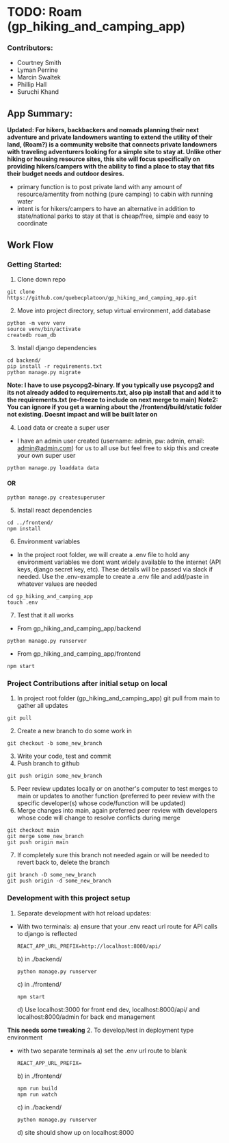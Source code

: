 # TODO: Roam (gp_hiking_and_camping_app)
### Contributors: 
- Courtney Smith
- Lyman Perrine
- Marcin Swaltek
- Phillip Hall
- Suruchi Khand

## App Summary:
**Updated: For hikers, backbackers and nomads planning their next adventure and private landowners wanting to extend the utility of their land, (Roam?) is a community website that connects private landowners with traveling adventurers looking for a simple site to stay at. Unlike other hiking or housing resource sites, this site will focus specifically on providing hikers/campers with the ability to find a place to stay that fits their budget needs and outdoor desires.**
- primary function is to post private land with any amount of resource/amentity from nothing (pure camping) to cabin with running water
- intent is for hikers/campers to have an alternative in addition to state/national parks to stay at that is cheap/free, simple and easy to coordinate

## Work Flow
### Getting Started:
1. Clone down repo
~~~
git clone https://github.com/quebecplatoon/gp_hiking_and_camping_app.git
~~~

2. Move into project directory, setup virtual environment, add database
~~~
python -m venv venv
source venv/bin/activate
createdb roam_db
~~~

3. Install django dependencies
~~~
cd backend/
pip install -r requirements.txt
python manage.py migrate
~~~
**Note: I have to use psycopg2-binary. If you typically use psycopg2 and its not already added to requirements.txt, also pip install that and add it to the requirements.txt (re-freeze to include on next merge to main)**
**Note2: You can ignore if you get a warning about the /frontend/build/static folder not existing. Doesnt impact and will be built later on**

4. Load data or create a super user
- I have an admin user created (username: admin, pw: admin, email: admin@admin.com) for us to all use but feel free to skip this and create your own super user
~~~
python manage.py loaddata data
~~~
#### OR
~~~
python manage.py createsuperuser
~~~

5. Install react dependencies
~~~
cd ../frontend/
npm install
~~~

6. Environment variables
- In the project root folder, we will create a .env file to hold any environment variables we dont want widely available to the internet (API keys, django secret key, etc). These details will be passed via slack if needed. Use the .env-example to create a .env file and add/paste in whatever values are needed
~~~
cd gp_hiking_and_camping_app
touch .env
~~~

7. Test that it all works
- From gp_hiking_and_camping_app/backend
~~~
python manage.py runserver
~~~
- From gp_hiking_and_camping_app/frontend
~~~
npm start
~~~

### Project Contributions after initial setup on local
1. In project root folder (gp_hiking_and_camping_app) git pull from main to gather all updates
~~~
git pull
~~~
2. Create a new branch to do some work in
~~~
git checkout -b some_new_branch
~~~
3. Write your code, test and commit 
4. Push branch to github
~~~
git push origin some_new_branch
~~~
5. Peer review updates locally or on another's computer to test merges to main or updates to another function (preferred to peer review with the specific developer(s) whose code/function will be updated)
6. Merge changes into main, again preferred peer review with developers whose code will change to resolve conflicts during merge
~~~
git checkout main
git merge some_new_branch
git push origin main
~~~
7. If completely sure this branch not needed again or will be needed to revert back to, delete the branch
~~~
git branch -D some_new_branch
git push origin -d some_new_branch
~~~

### Development with this project setup
1. Separate development with hot reload updates:
- With two terminals:
    a) ensure that your .env react url route for API calls to django is reflected
    ~~~
    REACT_APP_URL_PREFIX=http://localhost:8000/api/
    ~~~
    b) in ./backend/
    ~~~
    python manage.py runserver
    ~~~
    c) in ./frontend/
    ~~~
    npm start
    ~~~
    d) Use localhost:3000 for front end dev, localhost:8000/api/ and localhost:8000/admin for back end management

**This needs some tweaking**
2. To develop/test in deployment type environment
- with two separate terminals
    a) set the .env url route to blank
    ~~~
    REACT_APP_URL_PREFIX=
    ~~~
    b) in ./frontend/
    ~~~
    npm run build
    npm run watch
    ~~~
    c) in ./backend/
    ~~~
    python manage.py runserver
    ~~~
    d) site should show up on localhost:8000

